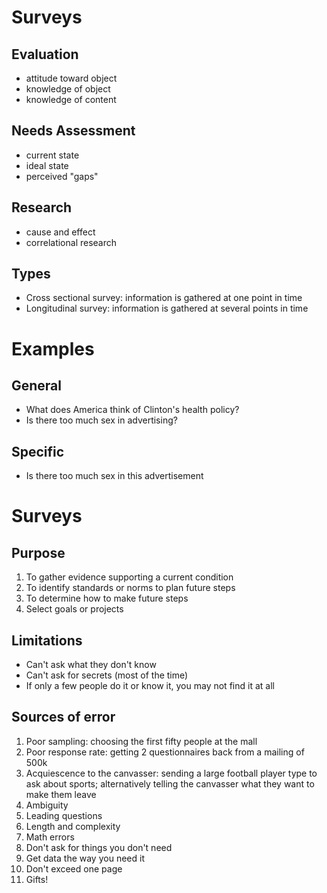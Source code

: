 # Surveys

## Evaluation

* attitude toward object
* knowledge of object
* knowledge of content

## Needs Assessment

* current state
* ideal state
* perceived "gaps"

## Research

* cause and effect
* correlational research

## Types

* Cross sectional survey: information is gathered at one point in time
* Longitudinal survey: information is gathered at several points in time

# Examples

## General

* What does America think of Clinton's health policy?
* Is there too much sex in advertising?

## Specific

* Is there too much sex in this advertisement

# Surveys

## Purpose

1. To gather evidence supporting a current condition
1. To identify standards or norms to plan future steps
1. To determine how to make future steps
1. Select goals or projects

## Limitations

* Can't ask what they don't know
* Can't ask for secrets (most of the time)
* If only a few people do it or know it, you may not find it at all

## Sources of error

1. Poor sampling: choosing the first fifty people at the mall
1. Poor response rate: getting 2 questionnaires back from a mailing of 500k
1. Acquiescence to the canvasser: sending a large football player type to ask about sports; alternatively telling the canvasser what they want to make them leave
1. Ambiguity
1. Leading questions
1. Length and complexity
1. Math errors
1. Don't ask for things you don't need
1. Get data the way you need it
1. Don't exceed one page
1. Gifts!
